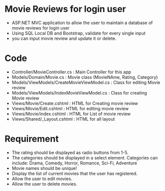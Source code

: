 # Movie Reviews for login user

- ASP.NET MVC application to allow the user to maintain a database of movie reviews for login user 
- Using SQL Local DB and Bootstrap, validate for every single input 
- you can input movie review and update it or delete.

# Code
- Controller/MovieController.cs :  Main Controller for this app
- Models/Domain/Movie.cs :  Movie class (MovieNAme, Rating, Category)
- Models/ViewModels/CreateMovieViewModel.cs : Class for editing Movie review 
- Models/ViewModels/IndexMovieViewModel.cs : Class for creating Movie review 
- Views/Movie/Create.cshtml : HTML for Creating movie review 
- Views/Movie/Edit.cshtml : HTML for editing movie review 
- Views/Movie/index.cshtml : HTML for List of movie review 
- Views/Shared/_Layout.cshtml : HTML for all layout 


# Requirement 
- The rating should be displayed as radio buttons from 1-5.
- The categories should be displayed in a select element. Categories can include: Drama, Comedy, Horror, Romance, Sci-Fi, Adventure
- Movie names should be unique!
- Display the list of current movies that the user has registered.
- Allow the user to edit movies.
- Allow the user to delete movies.

